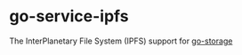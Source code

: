 # go-service-ipfs

The InterPlanetary File System (IPFS) support for [go-storage](https://github.com/beyondstorage/go-storage)
